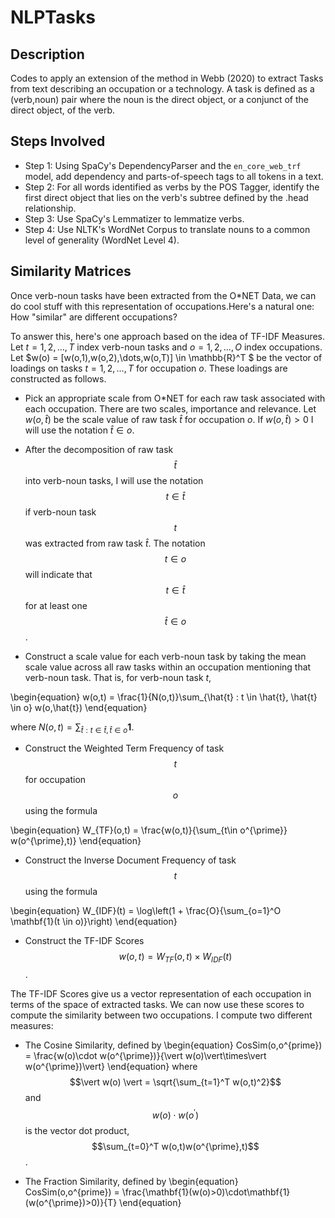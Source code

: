 # NLPTasks

## Description  
Codes to apply an extension of the method in Webb (2020) to extract Tasks from text describing an occupation or a technology. A task is defined as a (verb,noun) pair where the noun is the direct object, or a conjunct of the direct object, of the verb.

## Steps Involved

* Step 1: Using SpaCy's DependencyParser and the ``en_core_web_trf`` model, add dependency and parts-of-speech tags to all tokens in a text. 
* Step 2: For all words identified as verbs by the POS Tagger, identify the first direct object that lies on the verb's subtree defined by the .head relationship. 
* Step 3: Use SpaCy's Lemmatizer to lemmatize verbs. 
* Step 4: Use NLTK's WordNet Corpus to translate nouns to a common level of generality (WordNet Level 4). 

## Similarity Matrices

Once verb-noun tasks have been extracted from the O*NET Data, we can do cool stuff with this representation of occupations.Here's a natural one: How "similar" are different occupations? 

To answer this, here's one approach based on the idea of TF-IDF Measures. Let $t=1,2,\dots,T$ index verb-noun tasks and $o=1,2,\dots,O$ index occupations. Let $w(o) = [w(o,1),w(o,2),\dots,w(o,T)] \in \mathbb{R}^T $ be the vector of loadings on tasks $t=1,2,\dots,T$ for occupation $o$. These loadings are constructed as follows. 

* Pick an appropriate scale from O*NET for each raw task associated with each occupation. There are two scales, importance and relevance. Let $w(o,\hat{t})$ be the scale value of raw task $\hat{t}$ for occupation $o$. If $w(o,\hat{t})>0$ I will use the notation $\hat{t}\in o$.

* After the decomposition of raw task $$\hat{t}$$ into verb-noun tasks, I will use the notation $$t\in \hat{t}$$ if verb-noun task $$t$$ was extracted from raw task $\hat{t}$. The notation $$t\in o$$ will indicate that $$t\in\hat{t}$$ for at least one $$\hat{t}\in o$$.

* Construct a scale value for each verb-noun task by taking the mean scale value across all raw tasks within an occupation mentioning that verb-noun task. That is, for verb-noun task $t$, 

\begin{equation}
w(o,t) = \frac{1}{N(o,t)}\sum_{\hat{t} : t \in \hat{t}, \hat{t} \in o} w(o,\hat{t})
\end{equation}

where $N(o,t) = \sum_{\hat{t} : t \in \hat{t}, \hat{t} \in o} \mathbf{1}$.

* Construct the Weighted Term Frequency of task $$t$$ for occupation $$o$$ using the formula

\begin{equation}
W_{TF}(o,t) = \frac{w(o,t)}{\sum_{t\in o^{\prime}} w(o^{\prime},t)}
\end{equation}

* Construct the Inverse Document Frequency of task $$t$$ using the formula 

\begin{equation}
W_{IDF}(t) = \log\left(1 + \frac{O}{\sum_{o=1}^O \mathbf{1}(t \in o)}\right)
\end{equation}

* Construct the TF-IDF Scores $$w(o,t) = W_{TF}(o,t)\times W_{IDF}(t)$$. 

The TF-IDF Scores give us a vector representation of each occupation in terms of the space of extracted tasks. We can now use these scores to compute the similarity between two occupations. I compute two different measures:

* The Cosine Similarity, defined by 
\begin{equation}
CosSim(o,o^{prime}) = \frac{w(o)\cdot w(o^{\prime})}{\vert w(o)\vert\times\vert w(o^{\prime})\vert}
\end{equation}
where $$\vert w(o) \vert = \sqrt{\sum_{t=1}^T w(o,t)^2}$$ and $$w(o)\cdot w(o^{\prime})$$ is the vector dot product, $$\sum_{t=0}^T w(o,t)w(o^{\prime},t)$$.

* The Fraction Similarity, defined by 
\begin{equation}
CosSim(o,o^{prime}) = \frac{\mathbf{1}(w(o)>0)\cdot\mathbf{1}(w(o^{\prime})>0)}{T}
\end{equation}
